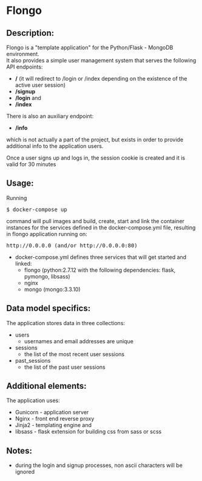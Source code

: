 # Flongo
## Description:
Flongo is a "template application" for the Python/Flask - MongoDB environment.  
It also provides a simple user management system that serves the following API endpoints:
- <b>/</b> (it will redirect to /login or /index depending on the existence of the active user session)
- <b>/signup</b>
- <b>/login</b>
and
- <b>/index</b>  

There is also an auxiliary endpoint:  
- <b>/info</b>  

which is not actually a part of the project, but exists in order to provide additional info to the application users.

Once a user signs up and logs in, the session cookie is created and it is valid for 30 minutes

## Usage:
Running
<pre>
$ docker-compose up
</pre>
command will pull images and build, create, start and link the container instances for the services defined in the docker-compose.yml file, resulting in flongo application running on:
<pre>
http://0.0.0.0 (and/or http://0.0.0.0:80)
</pre>
* docker-compose.yml defines three services that will get started and linked:
  * flongo (python:2.7.12 with the following dependencies: flask, pymongo, libsass)
  * nginx
  * mongo (mongo:3.3.10)
  
## Data model specifics:
The application stores data in three collections:
- users
  - usernames and email addresses are unique
- sessions
  - the list of the most recent user sessions
- past_sessions
  - the list of the past user sessions

## Additional elements:
The application uses:
- Gunicorn - application server
- Nginx - front end reverse proxy
- Jinja2 - templating engine and
- libsass - flask extension for building css from sass or scss

## Notes:
- during the login and signup processes, non ascii characters will be ignored

